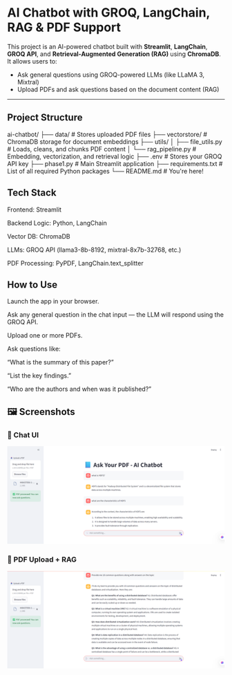 # AI Chatbot with GROQ, LangChain, RAG & PDF Support

This project is an AI-powered chatbot built with **Streamlit**, **LangChain**, **GROQ API**, and **Retrieval-Augmented Generation (RAG)** using **ChromaDB**.  
It allows users to:
- Ask general questions using GROQ-powered LLMs (like LLaMA 3, Mixtral)
- Upload PDFs and ask questions based on the document content (RAG)

---

##  Project Structure

ai-chatbot/
├── data/ # Stores uploaded PDF files
├── vectorstore/ # ChromaDB storage for document embeddings
├── utils/
│ ├── file_utils.py # Loads, cleans, and chunks PDF content
│ └── rag_pipeline.py # Embedding, vectorization, and retrieval logic
├── .env # Stores your GROQ API key
├── phase1.py # Main Streamlit application
├── requirements.txt # List of all required Python packages
└── README.md # You're here!

## Tech Stack
Frontend: Streamlit

Backend Logic: Python, LangChain

Vector DB: ChromaDB

LLMs: GROQ API (llama3-8b-8192, mixtral-8x7b-32768, etc.)

PDF Processing: PyPDF, LangChain.text_splitter

## How to Use
Launch the app in your browser.

Ask any general question in the chat input — the LLM will respond using the GROQ API.

Upload one or more PDFs.

Ask questions like:

“What is the summary of this paper?”

“List the key findings.”

“Who are the authors and when was it published?”

## 🖼️ Screenshots

### 💬 Chat UI
![Chat UI](images/CHATBOT.png)

### 📄 PDF Upload + RAG
![PDF QA](images/chatbot-2.png)

